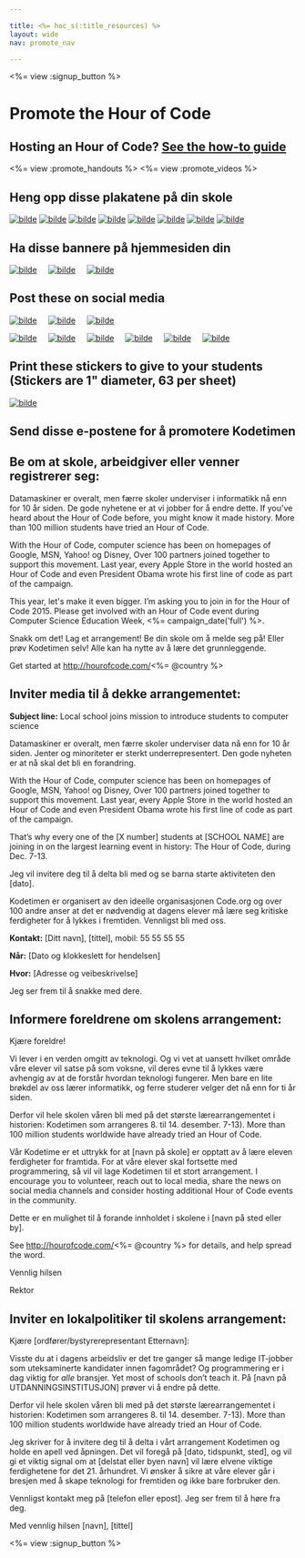 ```yaml
---

title: <%= hoc_s(:title_resources) %>
layout: wide
nav: promote_nav

---
```


<link rel="stylesheet" type="text/css" href="/css/promote-page.css" />
</link>

<%= view :signup_button %>

# Promote the Hour of Code

## Hosting an Hour of Code? [See the how-to guide](<%= resolve_url('/resources/how-to') %>)

<%= view :promote_handouts %> <%= view :promote_videos %>

<a id="posters"></a>

## Heng opp disse plakatene på din skole

[![bilde](/images/fit-280/malala-yousafzai.png)](/files/malala-yousafzai-poster.pdf) [![bilde](/images/fit-280/sheryl-sandberg.png)](/files/sheryl-sandberg-poster.pdf) [![bilde](/images/fit-280/mark-zuckerberg.png)](/files/mark-zuckerberg-poster.pdf) [![bilde](/images/fit-280/marissa-mayer.png)](/files/marissa-mayer-poster.pdf) [![bilde](/images/fit-280/susan.png)](/files/susan-wojcicki-poster.pdf) [![bilde](/images/fit-280/chris-bosh.png)](/files/chris-bosh-poster.pdf) [![bilde](/images/fit-280/barack-obama.png)](/files/barack-obama-poster.pdf) [![bilde](/images/fit-280/ashton-kutcher.png)](/files/ashton-kutcher-poster.pdf)

<a id="banners"></a>

## Ha disse bannere på hjemmesiden din

[![bilde](/images/fit-250/banner1.jpg)](/images/banner1.jpg)&nbsp;&nbsp;&nbsp;&nbsp; [![bilde](/images/fit-250/banner3.jpg)](/images/banner3.jpg)&nbsp;&nbsp;&nbsp;&nbsp; [![bilde](/images/fit-500/banner5.jpg)](/images/banner5.jpg)&nbsp;&nbsp;&nbsp;&nbsp;

<a id="social"></a>

## Post these on social media

[![bilde](/images/fit-250/social-1.jpg)](/images/social-1.jpg)&nbsp;&nbsp;&nbsp;&nbsp; [![bilde](/images/fit-250/social-2.jpg)](/images/social-2.jpg)&nbsp;&nbsp;&nbsp;&nbsp; [![bilde](/images/fit-250/social-3.jpg)](/images/social-3.jpg)&nbsp;&nbsp;&nbsp;&nbsp;

[![bilde](/images/fit-250/mark.jpg)](/images/mark.jpg)&nbsp;&nbsp;&nbsp;&nbsp; [![bilde](/images/fit-250/susan.png)](/images/susan.png)&nbsp;&nbsp;&nbsp;&nbsp; [![bilde](/images/fit-250/chris.jpg)](/images/chris.jpg)&nbsp;&nbsp;&nbsp;&nbsp; [![bilde](/images/fit-250/marissa.jpg)](/images/marissa.jpg)&nbsp;&nbsp;&nbsp;&nbsp; [![bilde](/images/fit-250/ashton.jpg)](/images/ashton.jpg)&nbsp;&nbsp;&nbsp;&nbsp; [![bilde](/images/fit-250/barack.jpg)](/images/barack.jpg)&nbsp;&nbsp;&nbsp;&nbsp;

<a id="stickers"></a>

## Print these stickers to give to your students (Stickers are 1" diameter, 63 per sheet)

[![bilde](/images/fit-250/hour-of-code-stickers.png)](/images/hour-of-code-stickers.pdf)

<a id="sample-emails"></a>

## Send disse e-postene for å promotere Kodetimen

<a id="email"></a>

## Be om at skole, arbeidgiver eller venner registrerer seg:

Datamaskiner er overalt, men færre skoler underviser i informatikk nå enn for 10 år siden. De gode nyhetene er at vi jobber for å endre dette. If you've heard about the Hour of Code before, you might know it made history. More than 100 million students have tried an Hour of Code.

With the Hour of Code, computer science has been on homepages of Google, MSN, Yahoo! og Disney, Over 100 partners joined together to support this movement. Last year, every Apple Store in the world hosted an Hour of Code and even President Obama wrote his first line of code as part of the campaign.

This year, let's make it even bigger. I’m asking you to join in for the Hour of Code 2015. Please get involved with an Hour of Code event during Computer Science Education Week, <%= campaign_date('full') %>.

Snakk om det! Lag et arrangement! Be din skole om å melde seg på! Eller prøv Kodetimen selv! Alle kan ha nytte av å lære det grunnleggende.

Get started at http://hourofcode.com/<%= @country %>

<a id="media-pitch"></a>

## Inviter media til å dekke arrangementet:

**Subject line:** Local school joins mission to introduce students to computer science

Datamaskiner er overalt, men færre skoler underviser data nå enn for 10 år siden. Jenter og minoriteter er sterkt underrepresentert. Den gode nyheten er at nå skal det bli en forandring.

With the Hour of Code, computer science has been on homepages of Google, MSN, Yahoo! og Disney, Over 100 partners joined together to support this movement. Last year, every Apple Store in the world hosted an Hour of Code and even President Obama wrote his first line of code as part of the campaign.

That’s why every one of the [X number] students at [SCHOOL NAME] are joining in on the largest learning event in history: The Hour of Code, during Dec. 7-13.

Jeg vil invitere deg til å delta bli med og se barna starte aktiviteten den [dato].

Kodetimen er organisert av den ideelle organisasjonen Code.org og over 100 andre anser at det er nødvendig at dagens elever må lære seg kritiske ferdigheter for å lykkes i fremtiden. Vennligst bli med oss.

**Kontakt:** [Ditt navn], [tittel], mobil: 55 55 55 55

**Når:** [Dato og klokkeslett for hendelsen]

**Hvor:** [Adresse og veibeskrivelse]

Jeg ser frem til å snakke med dere.

<a id="parents"></a>

## Informere foreldrene om skolens arrangement:

Kjære foreldre!

Vi lever i en verden omgitt av teknologi. Og vi vet at uansett hvilket område våre elever vil satse på som voksne, vil deres evne til å lykkes være avhengig av at de forstår hvordan teknologi fungerer. Men bare en lite brøkdel av oss lærer informatikk, og ferre studerer velger det nå enn for ti år siden.

Derfor vil hele skolen våren bli med på det største lærearrangementet i historien: Kodetimen som arrangeres 8. til 14. desember. 7-13). More than 100 million students worldwide have already tried an Hour of Code.

Vår Kodetime er et uttrykk for at [navn på skole] er opptatt av å lære eleven ferdigheter for framtida. For at våre elever skal fortsette med programmering, så vil vil lage Kodetimen til et stort arrangement. I encourage you to volunteer, reach out to local media, share the news on social media channels and consider hosting additional Hour of Code events in the community.

Dette er en mulighet til å forande innholdet i skolene i [navn på sted eller by].

See http://hourofcode.com/<%= @country %> for details, and help spread the word.

Vennlig hilsen

Rektor

<a id="politicians"></a>

## Inviter en lokalpolitiker til skolens arrangement:

Kjære [ordfører/bystyrerepresentant Etternavn]:

Visste du at i dagens arbeidsliv er det tre ganger så mange ledige IT-jobber som uteksaminerte kandidater innen fagområdet? Og programmering er i dag viktig for *alle* bransjer. Yet most of schools don’t teach it. På [navn på UTDANNINGSINSTITUSJON] prøver vi å endre på dette.

Derfor vil hele skolen våren bli med på det største lærearrangementet i historien: Kodetimen som arrangeres 8. til 14. desember. 7-13). More than 100 million students worldwide have already tried an Hour of Code.

Jeg skriver for å invitere deg til å delta i vårt arrangement Kodetimen og holde en apell ved åpningen. Det vil foregå på [dato, tidspunkt, sted], og vil gi et viktig signal om at [delstat eller byen navn] vil lære elvene viktige ferdighetene for det 21. århundret. Vi ønsker å sikre at våre elever går i bresjen med å skape teknologi for fremtiden og ikke bare forbruker den.

Vennligst kontakt meg på [telefon eller epost]. Jeg ser frem til å høre fra deg.

Med vennlig hilsen [navn], [tittel]

<%= view :signup_button %>